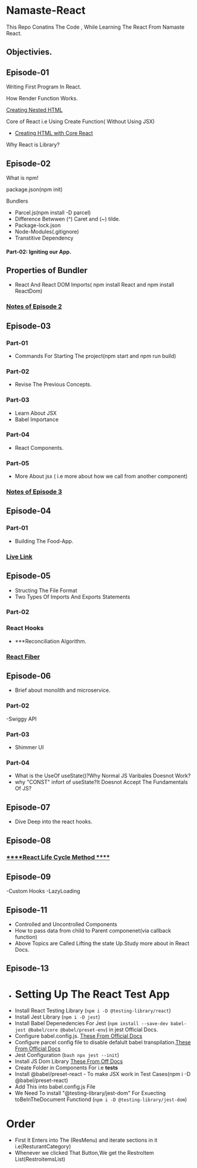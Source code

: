 # Namaste-React

This Repo Conatins The Code , While Learning The React From Namaste React.

## Objectivies.

## Episode-01

Writing First Program In React.

How Render Function Works.

[Creating Nested HTML](https://github.com/SatyaaaaSai/Namaste-React/blob/main/EP01-Inception/App.js#L15)

Core of React i.e Using Create Function( Without Using JSX)

- [Creating HTML with Core React ](https://github.com/SatyaaaaSai/Namaste-React/blob/main/EP01-Inception/App.js#L15)

Why React is Library? 

## Episode-02

What is npm!

package.json(npm init)

Bundlers
 -  Parcel.js(npm install -D parcel)
 - Difference Betwwen (^) Caret and (~) tilde.
 - Package-lock.json
 - Node-Modules(.gitignore)
 - Transtitive Dependency
#### Part-02: Igniting our App.
  ## Properties of Bundler 
  - React And React DOM Imports( npm install React and npm install ReactDom)

### [Notes of Episode 2](https://github.com/SatyaaaaSai/Namaste-React/blob/main/EP02-Igniting_our_App/Episode%202.pdf)

## Episode-03

### Part-01
- Commands For Starting The project(npm start and npm run build)
  
### Part-02
- Revise The Previous Concepts.
  
### Part-03
- Learn About JSX
- Babel Importance
  
### Part-04
- React Components.
  
### Part-05
- More About jsx ( i.e more about how we call from another component)

### [Notes of Episode 3](https://github.com/SatyaaaaSai/Namaste-React/blob/main/EP03-Laying%20The%20Foundation/Episode%203.pdf)

## Episode-04

### Part-01
- Building The Food-App.


### [Live Link](http://localhost:1234/)

## Episode-05
 - Structing The File Format
 - Two Types Of Imports And Exports Statements
### Part-02
   ### React Hooks
  - ***Reconciliation Algorithm.
### [React Fiber](https://github.com/acdlite/react-fiber-architecture)
   
## Episode-06
 - Brief about monolith and microservice.
### Part-02
 -Swiggy API
### Part-03
 - Shimmer UI
### Part-04
 - What is the UseOf useState()?Why Normal JS Varibales Doesnot Work?
 - why "CONST" infort of useState?It Doesnot Accept The Fundamentals Of JS?
   

## Episode-07

- Dive Deep into the react hooks.

## Episode-08

### [****React Life Cycle Method ****](https://projects.wojtekmaj.pl/react-lifecycle-methods-diagram/)

## Episode-09

 -Custom Hooks
 -LazyLoading
 

## Episode-11

- Controlled and Uncontrolled Components
- How to pass data from child to Parent componenet(via callback function)
- Above Topics are Called Lifting the state Up.Study more about in React Docs.


## Episode-13 
- # Setting Up The React Test App
- Install React Testing Library (`npm i -D @testing-library/react`)
- Install Jest Library (`npm i -D jest`)
- Install Babel Depenedencies For Jest (`npm install --save-dev babel-jest @babel/core @babel/preset-env`) in jest Official Docs.
- Configure babel.config.js. [These From Official Docs ](https://jestjs.io/docs/getting-started#using-babel)
- Configure parcel config file to disable defalult babel transpilation.[These From Official Docs](https://parceljs.org/languages/javascript/#babel)
- Jest Configuration (`bash npx jest --init`)
- Install JS Dom Library [These From Off Docs](https://testing-library.com/docs/react-testing-library/setup#jest-28)
- Create Folder in Components For i.e __tests__
- Install @babel/preset-react - To make JSX work in Test Cases(npm i -D @babel/preset-react)
- Add This into babel.config.js File 
- We Need To install "@testing-library/jest-dom" For Exuecting toBeInTheDocument Functiond (`npm i -D @testing-library/jest-dom`)


 # Order
 - First It Enters into The (ResMenu) and iterate sections in it i.e(ResturantCategory)
 - Whenever we clicked That Button,We get the RestroItem List(RestroitemsList)
